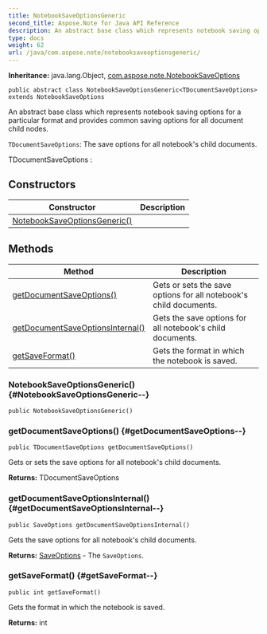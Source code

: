 ```yaml
---
title: NotebookSaveOptionsGeneric
second_title: Aspose.Note for Java API Reference
description: An abstract base class which represents notebook saving options for a particular format and provides common saving options for all document child nodes.
type: docs
weight: 62
url: /java/com.aspose.note/notebooksaveoptionsgeneric/
---
```


**Inheritance:**
java.lang.Object, [com.aspose.note.NotebookSaveOptions](../../com.aspose.note/notebooksaveoptions)
```
public abstract class NotebookSaveOptionsGeneric<TDocumentSaveOptions> extends NotebookSaveOptions
```

An abstract base class which represents notebook saving options for a particular format and provides common saving options for all document child nodes.

`TDocumentSaveOptions`: The save options for all notebook's child documents.

 TDocumentSaveOptions : 
## Constructors

| Constructor | Description |
| --- | --- |
| [NotebookSaveOptionsGeneric()](#NotebookSaveOptionsGeneric--) |  |
## Methods

| Method | Description |
| --- | --- |
| [getDocumentSaveOptions()](#getDocumentSaveOptions--) | Gets or sets the save options for all notebook's child documents. |
| [getDocumentSaveOptionsInternal()](#getDocumentSaveOptionsInternal--) | Gets the save options for all notebook's child documents. |
| [getSaveFormat()](#getSaveFormat--) | Gets the format in which the notebook is saved. |
### NotebookSaveOptionsGeneric() {#NotebookSaveOptionsGeneric--}
```
public NotebookSaveOptionsGeneric()
```


### getDocumentSaveOptions() {#getDocumentSaveOptions--}
```
public TDocumentSaveOptions getDocumentSaveOptions()
```


Gets or sets the save options for all notebook's child documents.

**Returns:**
TDocumentSaveOptions
### getDocumentSaveOptionsInternal() {#getDocumentSaveOptionsInternal--}
```
public SaveOptions getDocumentSaveOptionsInternal()
```


Gets the save options for all notebook's child documents.

**Returns:**
[SaveOptions](../../com.aspose.note/saveoptions) - The `SaveOptions`.
### getSaveFormat() {#getSaveFormat--}
```
public int getSaveFormat()
```


Gets the format in which the notebook is saved.

**Returns:**
int
